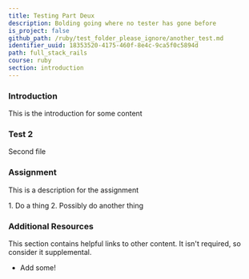 ```yaml
---
title: Testing Part Deux
description: Bolding going where no tester has gone before
is_project: false
github_path: /ruby/test_folder_please_ignore/another_test.md
identifier_uuid: 18353520-4175-460f-8e4c-9ca5f0c5894d
path: full_stack_rails
course: ruby
section: introduction
---
```

### Introduction

This is the introduction for some content

### Test 2

Second file

### Assignment

This is a description for the assignment



<div class="lesson-content__panel" markdown="1">
  1. Do a thing
  2. Possibly do another thing
</div>

### Additional Resources

This section contains helpful links to other content. It isn't required, so consider it supplemental.

* Add some!
